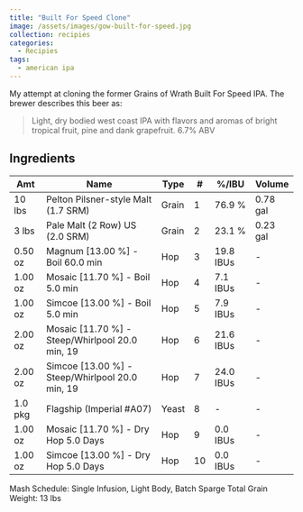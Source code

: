 ```yaml
---
title: "Built For Speed Clone"
image: /assets/images/gow-built-for-speed.jpg
collection: recipies
categories:
  - Recipies
tags:
  - american ipa
---
```


My attempt at cloning the former Grains of Wrath Built For Speed IPA. The brewer describes this beer as:

> Light, dry bodied west coast IPA with flavors and aromas of bright tropical fruit, pine and dank grapefruit. 6.7% ABV

## Ingredients

| Amt     | Name                                            | Type  | #   | %/IBU     | Volume   |
| ------- | ----------------------------------------------- | ----- | --- | --------- | -------- |
| 10 lbs  | Pelton Pilsner-style Malt (1.7 SRM)             | Grain | 1   | 76.9 %    | 0.78 gal |
| 3 lbs   | Pale Malt (2 Row) US (2.0 SRM)                  | Grain | 2   | 23.1 %    | 0.23 gal |
| 0.50 oz | Magnum [13.00 %] - Boil 60.0 min                | Hop   | 3   | 19.8 IBUs | -        |
| 1.00 oz | Mosaic [11.70 %] - Boil 5.0 min                 | Hop   | 4   | 7.1 IBUs  | -        |
| 1.00 oz | Simcoe [13.00 %] - Boil 5.0 min                 | Hop   | 5   | 7.9 IBUs  | -        |
| 2.00 oz | Mosaic [11.70 %] - Steep/Whirlpool 20.0 min, 19 | Hop   | 6   | 21.6 IBUs | -        |
| 2.00 oz | Simcoe [13.00 %] - Steep/Whirlpool 20.0 min, 19 | Hop   | 7   | 24.0 IBUs | -        |
| 1.0 pkg | Flagship (Imperial #A07)                        | Yeast | 8   | -         | -        |
| 1.00 oz | Mosaic [11.70 %] - Dry Hop 5.0 Days             | Hop   | 9   | 0.0 IBUs  | -        |
| 1.00 oz | Simcoe [13.00 %] - Dry Hop 5.0 Days             | Hop   | 10  | 0.0 IBUs  | -        |

Mash Schedule: Single Infusion, Light Body, Batch Sparge
Total Grain Weight: 13 lbs
